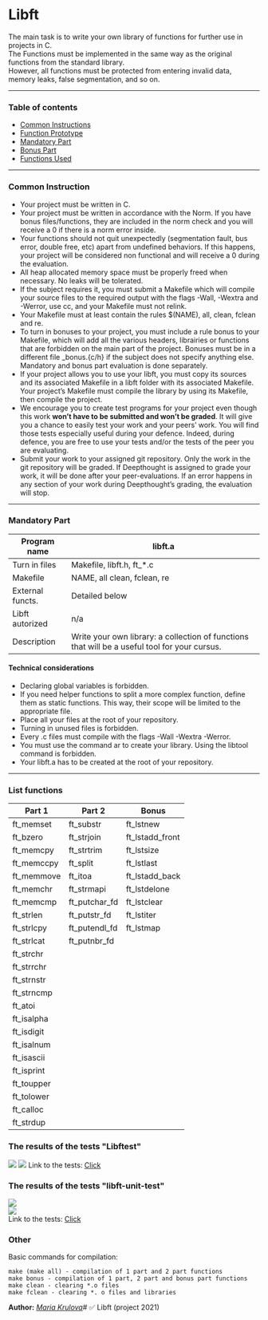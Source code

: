 # Libft


The main task is to write your own library of functions for further use in projects in C.  
The Functions must be implemented in the same way as the original functions from the standard library.  
However, all functions must be protected from entering invalid data, memory leaks, false segmentation, and so on. 

____
### Table of contents
<!--ts-->
   * [Common Instructions](#common-instructions)
   * [Function Prototype](#function-prototype)
   * [Mandatory Part](#mandatory-part)
   * [Bonus Part](#bonus-part)
   * [Functions Used](#functions-used)
<!--te-->
____
### Common Instruction

* Your project must be written in C.
* Your project must be written in accordance with the Norm. If you have bonus files/functions, they are included in the norm check and you will receive a 0 if there is a norm error inside.
* Your functions should not quit unexpectedly (segmentation fault, bus error, double free, etc) apart from undefined behaviors. If this happens, your project will be considered non functional and will receive a 0 during the evaluation.
* All heap allocated memory space must be properly freed when necessary. No leaks will be tolerated.
* If the subject requires it, you must submit a Makefile which will compile your source files to the required output with the flags -Wall, -Wextra and -Werror, use cc, and your Makefile must not relink.
* Your Makefile must at least contain the rules $(NAME), all, clean, fclean and re.
* To turn in bonuses to your project, you must include a rule bonus to your Makefile, which will add all the various headers, librairies or functions that are forbidden on the main part of the project. Bonuses must be in a different file _bonus.{c/h} if the subject does not specify anything else. Mandatory and bonus part evaluation is done separately.
* If your project allows you to use your libft, you must copy its sources and its associated Makefile in a libft folder with its associated Makefile. Your project’s Makefile must compile the library by using its Makefile, then compile the project.
* We encourage you to create test programs for your project even though this work **won’t have to be submitted and won’t be graded**. It will give you a chance to easily test your work and your peers’ work. You will find those tests especially useful during your defence. Indeed, during defence, you are free to use your tests and/or the tests of the peer you are evaluating.
* Submit your work to your assigned git repository. Only the work in the git repository will be graded. If Deepthought is assigned to grade your work, it will be done after your peer-evaluations. If an error happens in any section of your work during Deepthought’s grading, the evaluation will stop.
____
### Mandatory Part

Program name | libft.a
----- | -------|
Turn in files | Makefile, libft.h, ft_*.c
Makefile | NAME, all clean, fclean, re
External functs. | Detailed below
Libft autorized | n/a
Description | Write your own library: a collection of functions that will be a useful tool for your cursus.

#### Technical considerations

* Declaring global variables is forbidden.
* If you need helper functions to split a more complex function, define them as static functions. This way, their scope will be limited to the appropriate file.
* Place all your files at the root of your repository.
* Turning in unused files is forbidden.
* Every .c files must compile with the flags -Wall -Wextra -Werror.
* You must use the command ar to create your library. Using the libtool command is forbidden.
* Your libft.a has to be created at the root of your repository.
____
### List functions  
| Part 1  | Part 2 | Bonus |
| ------------- | ------------- | ------------- |
| ft_memset  | ft_substr  | ft_lstnew  |
| ft_bzero  | ft_strjoin  | ft_lstadd_front  |
| ft_memcpy  | ft_strtrim  | ft_lstsize  |
| ft_memccpy  | ft_split  | ft_lstlast  |
| ft_memmove  | ft_itoa  | ft_lstadd_back  |
| ft_memchr  | ft_strmapi  | ft_lstdelone  |
| ft_memcmp  | ft_putchar_fd  | ft_lstclear |
| ft_strlen  | ft_putstr_fd  | ft_lstiter  |
| ft_strlcpy  |ft_putendl_fd  | ft_lstmap  |
| ft_strlcat  | ft_putnbr_fd  |   |
| ft_strchr  |   |   |
| ft_strrchr  |   |   |
| ft_strnstr  |   |   |
| ft_strncmp  |   |   |
| ft_atoi  |   |   |
| ft_isalpha  |   |   |
| ft_isdigit  |   |   |
| ft_isalnum  |   |   |
| ft_isascii  |   |   |
| ft_isprint |   |   |
| ft_toupper  |   |   |
| ft_tolower  |   |   |
| ft_calloc  |   |   |
| ft_strdup  |   |   |
### The results of the tests "Libftest"
![](https://raw.githubusercontent.com/mariekrulovva/libft/master/img/1.png) 
![](https://raw.githubusercontent.com/mariekrulovva/libft/master/img/2.png) 
Link to the tests: [Click](https://github.com/jtoty/Libftest)

### The results of the tests "libft-unit-test"
![](https://raw.githubusercontent.com/mariekrulovva/libft/master/img/3.png)  
![](https://raw.githubusercontent.com/mariekrulovva/libft/master/img/4.png)    
Link to the tests: [Click](https://github.com/alelievr/libft-unit-test)

### Other
Basic commands for compilation:
```
make (make all) - compilation of 1 part and 2 part functions  
make bonus - compilation of 1 part, 2 part and bonus part functions  
make clean - clearing *.o files  
make fclean - clearing *. o files and libraries  
```
  
**Author:** *[Maria Krulova](https://github.com/mariekrulovva)*# :white_check_mark: Libft (project 2021) 
